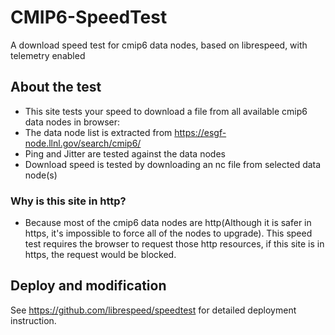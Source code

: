 # CMIP6-SpeedTest
A download speed test for cmip6 data nodes, based on librespeed, with telemetry enabled

## About the test
- This site tests your speed to download a file from all available cmip6 data nodes in browser:
- The data node list is extracted from https://esgf-node.llnl.gov/search/cmip6/
- Ping and Jitter are tested against the data nodes
- Download speed is tested by downloading an nc file from selected data node(s)
### Why is this site in http?
- Because most of the cmip6 data nodes are http(Although it is safer in https, it's impossible to force all of the nodes to upgrade). This speed test requires the browser to request those http resources, if this site is in https, the request would be blocked.
## Deploy and modification
See https://github.com/librespeed/speedtest for detailed deployment instruction.
